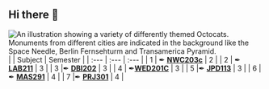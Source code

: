 ## Hi there 👋

![An illustration showing a variety of differently themed Octocats. Monuments from different cities are indicated in the background like the Space Needle, Berlin Fernsehturm and Transamerica Pyramid.](https://user-images.githubusercontent.com/3369400/133268513-5bfe2f93-4402-42c9-a403-81c9e86934b6.jpeg)
| |  Subject  | Semester |
| :--- | :---  |  :---  |
| 1 | ✒ [**NWC203c**](https://github.com/FPT-Xavalo/NWC203c) | 2 |
| 2 | ✒ [**LAB211**](https://github.com/FPT-Xavalo/LAB211) | 3 |
| 3 |✒ [**DBI202**](https://github.com/FPT-Xavalo/DBI202) | 3 |
| 4 |  ✒[**WED201C**](https://github.com/FPT-Xavalo/WED201c) | 3 |
| 5 |✒ [**JPD113**](https://github.com/FPT-Xavalo/JPD113) | 3 |
| 6 | ✒ [**MAS291**](https://github.com/FPT-Xavalo/MAS291) | 4 |
| 7 |✒ [**PRJ301**](https://github.com/FPT-Xavalo/PRJ301) | 4 |
